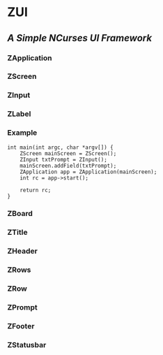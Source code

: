 # ZUI
*A Simple NCurses UI Framework*
---
### ZApplication

### ZScreen

### ZInput

### ZLabel

### Example
```
int main(int argc, char *argv[]) {
    ZScreen mainScreen = ZScreen();
    ZInput txtPrompt = ZInput();
    mainScreen.addField(txtPrompt);
    ZApplication app = ZApplication(mainScreen);
    int rc = app->start();

    return rc;
}
```

### ZBoard
### ZTitle
### ZHeader
### ZRows
### ZRow
### ZPrompt
### ZFooter
### ZStatusbar
